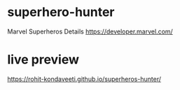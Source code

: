 # superhero-hunter
Marvel Superheros Details
https://developer.marvel.com/

# live preview 
https://rohit-kondaveeti.github.io/superheros-hunter/
